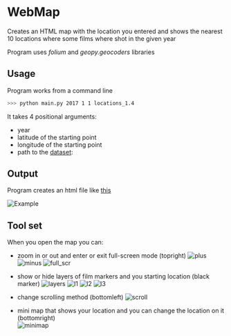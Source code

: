 # WebMap
Creates an HTML map with the location you entered and shows the nearest 10 locations where some films where shot in the given year

Program uses *folium* and *geopy.geocoders* libraries

## Usage
Program works from a command line
```bash
>>> python main.py 2017 1 1 locations_1.4
```
It takes 4 positional arguments:
- year 
- latitude of the starting point
- longitude of the starting point
- path to the [dataset](https://github.com/beheni/WebMap/blob/main/locations_1.4.list): 

##  Output
Program creates an html file like [this](https://github.com/beheni/WebMap/blob/main/map_example.html)

![Example](https://github.com/beheni/WebMap/blob/main/map1_2017.PNG)

## Tool set
When you open the map you can:
- zoom in or out and enter or exit full-screen mode (topright) ![plus](https://user-images.githubusercontent.com/91615487/153141864-358904da-fabf-4cef-87a4-0a152a71f6ab.PNG) ![minus](https://user-images.githubusercontent.com/91615487/153141861-7df705fe-f22c-4b63-932a-072d33f07d22.PNG) ![full_scr](https://user-images.githubusercontent.com/91615487/153141866-04988c63-91c3-4bb0-bd25-3f340dbb726c.PNG)

- show or hide layers of film markers and you starting location (black marker) ![layers](https://user-images.githubusercontent.com/91615487/153140867-5fc5e19c-2b25-43f3-a426-0ba207b8cb94.PNG) ![l1](https://user-images.githubusercontent.com/91615487/153142181-d985a06c-785d-41c0-a46b-6a57aefa2a68.PNG) ![l2](https://user-images.githubusercontent.com/91615487/153142188-a61f6dc9-934a-4c00-9c69-9e40f7b57b8c.PNG) ![l3](https://user-images.githubusercontent.com/91615487/153142192-c5b3c956-ec71-4014-b8bb-4a255a271189.PNG)
- change scrolling method (bottomleft) ![scroll](https://user-images.githubusercontent.com/91615487/153141499-2b8f6750-f179-4c86-afa7-fa78dfa49328.PNG)
- mini map that shows your location and you can change the location on it (bottomright)   
![minimap](https://user-images.githubusercontent.com/91615487/153144351-200b422b-6fa1-43d1-803a-bf4f4dabdf01.PNG)

